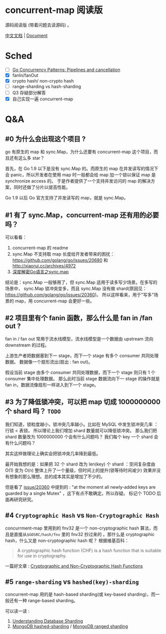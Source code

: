 # concurrent-map 阅读版

源码阅读版 (带着问题去读源码) 。 

[中文文档](README-zh.md) | [Document](README-en.md) 

# Sched   

- [ ] [Go Concurrency Patterns: Pipelines and cancellation](https://blog.golang.org/pipelines) 
- [x] fanIn/fanOut   
- [x] crypto hash/ non-crypto hash    
- [ ] range-sharding vs hash-sharding  
- [ ] Q3 存疑部分解答 
- [x] 自己实现一遍 concurrent-map 

# Q&A

## #0 为什么会出现这个项目 ?  

go 有原生的 map 和 sync.Map，为什么还要有 concurrent-map 这个项目，而且还有这么多 star？  

首先，在 Go 1.9 以下是没有 sync.Map 的。而原生的 map 在并发读写的情况下会 panic，所以开发者在使用 map 时一般都会给 map 加一个锁以保证 map 是 synchronize access 的。 于是作者提供了一个支持并发访问的 map 的解决方案，同时还做了分片以提高性能。 

Go 1.9 以后 Go 官方支持了并发读写的 map，就是 sync.Map。

## #1 有了 sync.Map，concurrent-map 还有用的必要吗？  

可以看看：
1. concurrent-map 的 readme  
3. sync.Map 不支持取 map 长度给开发者带来的困扰： https://github.com/golang/go/issues/20680 和 http://xiaorui.cc/archives/4972 
4. [深度解密Go语言之sync.map](https://mp.weixin.qq.com/s/mXOU8TElP8bbqaybRKN8eA)   

结论是：sync.Map 一般够用了，但 sync.Map 适用于读多写少场景。在多写的场景中， sync.Map 锁冲突变多，而且 sync.Map 没有做 shard(原因见：https://github.com/golang/go/issues/20360)。 所以这样看来，用于"写多"场景的 map，用 concurrent-map 会更好一些。 

## #2 项目里有个 fanin 函数，那么什么是 fan in /fan out ? 
fan in / fan out 常用于流水线模型，流水线模型是一个数据由 upstream 流向 downstream 的过程。

上游生产者把数据塞到下一 stage，而下一个 stage 有多个 consumer 共同处理数据。 数据像一个扇形流出(扇出 : fan out)。

假设当前 stage 由多个 consumer 共同处理数据，而下一个 stage 则只有 1 个 consumer 集中处理数据。 那么此时当前 stage 数据流向下一 stage 的操作就是 fan in，数据流像扇形一样进入到下一个 stage。

## #3 为了降低锁冲突，可以把 map 切成 1000000000 个 shard 吗？ `TODO`

我们知道，锁粒度越小，锁冲突几率越小。比如在 MySQL 中发生锁冲突几率 ： 行锁 <  表锁。 所以理论上我们增加 shard 数量就可以降低锁冲突。 那么我们把 shard 数量改为 1000000000 个会有什么问题吗？ 我们每个 key 一个 shard 会有什么问题吗？

其实这样做理论上确实会把锁冲突几率降到最低。 

最开始我想的是：如果把 32 个 shard 改为 len(key) 个 shard ：空间复杂度由 O(1) 变为 O(n) 整体上升了一个量级，但时间上的提升(锁等待时间减少) 效果并没有想象的那么理想。总的成本其实是增加了不少的。  

但是看了 [issue/20360](https://github.com/golang/go/issues/20360) 中提到的 : "at the moment all newly-added keys are guarded by a single Mutex" ，这下有点不敢确定。所以存疑。 标记个 TODO 后面再研究研究。   

## #4 `Cryptographic Hash` vs `Non-Cryptographic Hash`

concurrment-map 里用到的 fnv32 是一个 non-cryptographic hash 算法，而且是直接从`$GOSRC/hash/fnv` 里的 fnv32 抄过来的 。那什么是 cryptographic hash，什么又是 non-cryptographic hash 呢？  根据维基百科：
> A cryptographic hash function (CHF) is a hash function that is suitable for use in cryptography.
 
一篇好文章 : [Cryptographic and Non-Cryptographic Hash Functions](https://dadario.com.br/cryptographic-and-non-cryptographic-hash-functions/) 

## #5 `range-sharding` vs `hashed(key)-sharding`  

concurrent-map 用的是 hash-based sharding(或 key-based sharding)，而一般还有一种 range-based sharding。

可以读一读 :  

1. [Understanding Database Sharding](https://www.digitalocean.com/community/tutorials/understanding-database-sharding) 
2. [MongoDB hashed-sharding](https://docs.mongodb.com/manual/core/hashed-sharding/) / [MongoDB ranged sharding](https://docs.mongodb.com/manual/core/ranged-sharding/)


